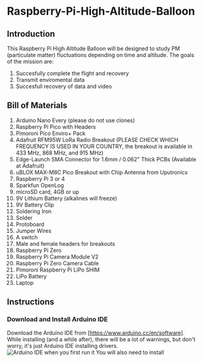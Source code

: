 # Raspberry-Pi-High-Altitude-Balloon
## Introduction
This Raspberry Pi High Altitude Balloon will be designed to study PM (particulate matter) fluctuations depending on time and altitude. The goals of the mission are:
1. Succesfully complete the flight and recovery
2. Transmit enviromental data
3. Succesfull recovery of data and video

## Bill of Materials
1. Arduino Nano Every (please do not use clones)
2. Raspberry Pi Pico with Headers
3. Pimoroni Pico Enviro+ Pack
4. Adafruit RFM95W LoRa Radio Breakout (PLEASE CHECK WHICH FREQUENCY IS USED IN YOUR COUNTRY, the breakout is available in 433 MHz, 868 MHz, and 915 MHz)
5. Edge-Launch SMA Connector for 1.6mm / 0.062" Thick PCBs (Available at Adafruit)
6. uBLOX MAX-M8C Pico Breakout with Chip Antenna from Uputronics
7. Raspberry Pi 3 or 4
8. Sparkfun OpenLog
9. microSD card, 4GB or up
10. 9V Lithium Battery (alkalines will freeze)
11. 9V Battery Clip
12. Soldering Iron
13. Solder
14. Protoboard
15. Jumper Wires
16. A switch
17. Male and female headers for breakouts
18. Raspberry Pi Zero
19. Raspberry Pi Camera Module V2
20. Raspberry Pi Zero Camera Cable
21. Pimoroni Raspberry Pi LiPo SHIM
22. LiPo Battery
23. Laptop
## Instructions
### Download and Install Arduino IDE
Download the Arduino IDE from [https://www.arduino.cc/en/software]. While installing (and a while after), there will be a lot of warnings, but don't worry, it's just Arduino IDE installing drivers.
![Arduino IDE when you first run it](https://user-images.githubusercontent.com/107514703/180049931-a1dbbef8-35b9-416e-b68d-97752d9cec96.png)
You will also need to install
